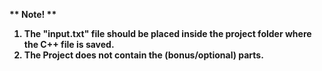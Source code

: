 <b>** Note! **<b><br>
1. The "input.txt" file should be placed inside the project folder where the C++ file is saved.<br>
2. The Project <b>does not</b> contain the (bonus/optional) parts.
